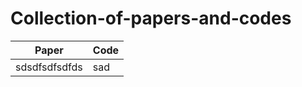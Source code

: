 # Collection-of-papers-and-codes
|                 Paper                 |       Code       |
| --------------------------------- | --------------------------------- |
|sdsdfsdfsdfds|sad|
